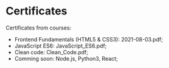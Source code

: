 # Certificates
Certificates from courses:

* Frontend Fundamentals (HTML5 & CSS3): 2021-08-03.pdf;
* JavaScript ES6: JavaScript_ES6.pdf;
* Clean code: Clean_Code.pdf; 
* Comming soon: Node.js, Python3, React;



  
